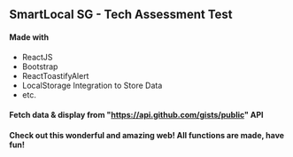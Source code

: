 ## SmartLocal SG - Tech Assessment Test

#### Made with

- ReactJS
- Bootstrap
- ReactToastifyAlert
- LocalStorage Integration to Store Data
- etc.

#### Fetch data & display from "https://api.github.com/gists/public" API

#### Check out this wonderful and amazing web! All functions are made, have fun!
